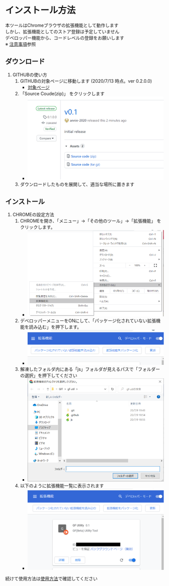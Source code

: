 # インストール方法

 本ツールはChromeブラウザの拡張機能として動作します  
 しかし、拡張機能としてのストア登録は予定していません  
 デベロッパー機能から、コードレベルの登録をお願いします  
 ※ [注意事項](README.md)参照  

## ダウンロード

 1. GITHUBの使い方
	1. GITHUBの対象ページに移動します (2020/7/13 時点。ver 0.2.0.0)
		- [対象ページ](https://github.com/annie-2020/gf-util/releases/tag/0.2.0.0)
	2. 「Source Coude(zip)」 をクリックします
		- ![download](./images/download.png "download")
	3. ダウンロードしたものを展開して、適当な場所に置きます

## インストール

 1. CHROMEの設定方法
	1. CHROMEを開き、「メニュー」->「その他のツール」->「拡張機能」 をクリックします。
		- ![extension](./images/extension.png "extension")
	2. デベロッパーメニューをONにして、「パッケージ化されていない拡張機能を読み込む」を押下します。
		- ![developer](./images/developer.png "developer")
	3. 解凍したフォルダ内にある「js」フォルダが見えるパスで「フォルダーの選択」を押下してください
		- ![folder](./images/folder.png "folder")
	4. 以下のように拡張機能一覧に表示されます
		- ![thumbnail](./images/thumbnail.png "thumbnail")


続けて使用方法は[使用方法](howtouse.md)で確認してください
